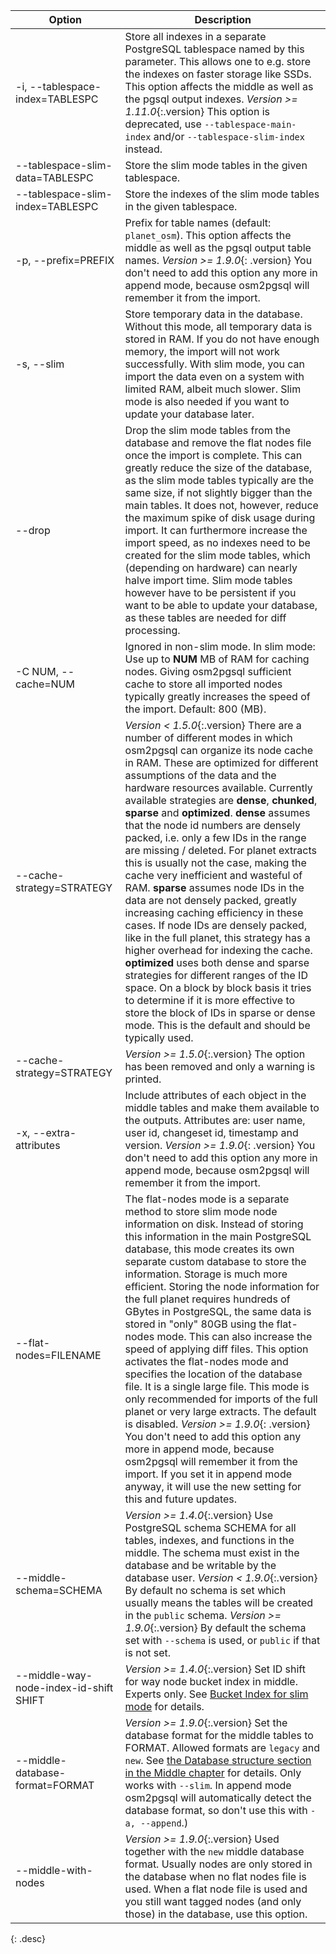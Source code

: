 | Option                                  | Description |
| --------------------------------------- | ----------- |
| -i, \--tablespace-index=TABLESPC        | Store all indexes in a separate PostgreSQL tablespace named by this parameter. This allows one to e.g. store the indexes on faster storage like SSDs. This option affects the middle as well as the pgsql output indexes. *Version >= 1.11.0*{:.version} This option is deprecated, use `--tablespace-main-index` and/or `--tablespace-slim-index` instead. |
| \--tablespace-slim-data=TABLESPC        | Store the slim mode tables in the given tablespace. |
| \--tablespace-slim-index=TABLESPC       | Store the indexes of the slim mode tables in the given tablespace. |
| -p, \--prefix=PREFIX                    | Prefix for table names (default: `planet_osm`). This option affects the middle as well as the pgsql output table names. *Version >= 1.9.0*{: .version} You don't need to add this option any more in append mode, because osm2pgsql will remember it from the import. |
| -s, \--slim                             | Store temporary data in the database. Without this mode, all temporary data is stored in RAM. If you do not have enough memory, the import will not work successfully. With slim mode, you can import the data even on a system with limited RAM, albeit much slower. Slim mode is also needed if you want to update your database later. |
| \--drop                                 | Drop the slim mode tables from the database and remove the flat nodes file once the import is complete. This can greatly reduce the size of the database, as the slim mode tables typically are the same size, if not slightly bigger than the main tables. It does not, however, reduce the maximum spike of disk usage during import. It can furthermore increase the import speed, as no indexes need to be created for the slim mode tables, which (depending on hardware) can nearly halve import time. Slim mode tables however have to be persistent if you want to be able to update your database, as these tables are needed for diff processing.
| -C NUM, \--cache=NUM                    | Ignored in non-slim mode. In slim mode: Use up to **NUM** MB of RAM for caching nodes. Giving osm2pgsql sufficient cache to store all imported nodes typically greatly increases the speed of the import. Default: 800 (MB). |
| \--cache-strategy=STRATEGY              | *Version < 1.5.0*{:.version} There are a number of different modes in which osm2pgsql can organize its node cache in RAM. These are optimized for different assumptions of the data and the hardware resources available. Currently available strategies are **dense**, **chunked**, **sparse** and **optimized**. **dense** assumes that the node id numbers are densely packed, i.e. only a few IDs in the range are missing / deleted. For planet extracts this is usually not the case, making the cache very inefficient and wasteful of RAM. **sparse** assumes node IDs in the data are not densely packed, greatly increasing caching efficiency in these cases. If node IDs are densely packed, like in the full planet, this strategy has a higher overhead for indexing the cache. **optimized** uses both dense and sparse strategies for different ranges of the ID space. On a block by block basis it tries to determine if it is more effective to store the block of IDs in sparse or dense mode. This is the default and should be typically used. |
| \--cache-strategy=STRATEGY              | *Version >= 1.5.0*{:.version} The option has been removed and only a warning is printed. |
| -x, \--extra-attributes                 | Include attributes of each object in the middle tables and make them available to the outputs. Attributes are: user name, user id, changeset id, timestamp and version. *Version >= 1.9.0*{: .version} You don't need to add this option any more in append mode, because osm2pgsql will remember it from the import. |
| \--flat-nodes=FILENAME                  | The flat-nodes mode is a separate method to store slim mode node information on disk. Instead of storing this information in the main PostgreSQL database, this mode creates its own separate custom database to store the information. Storage is much more efficient. Storing the node information for the full planet requires hundreds of GBytes in PostgreSQL, the same data is stored in "only" 80GB using the flat-nodes mode. This can also increase the speed of applying diff files. This option activates the flat-nodes mode and specifies the location of the database file. It is a single large file. This mode is only recommended for imports of the full planet or very large extracts. The default is disabled. *Version >= 1.9.0*{: .version} You don't need to add this option any more in append mode, because osm2pgsql will remember it from the import. If you set it in append mode anyway, it will use the new setting for this and future updates. |
| \--middle-schema=SCHEMA                 | *Version >= 1.4.0*{:.version} Use PostgreSQL schema SCHEMA for all tables, indexes, and functions in the middle. The schema must exist in the database and be writable by the database user. *Version < 1.9.0*{:.version} By default no schema is set which usually means the tables will be created in the `public` schema. *Version >= 1.9.0*{:.version} By default the schema set with `--schema` is used, or `public` if that is not set. |
| \--middle-way-node-index-id-shift SHIFT | *Version >= 1.4.0*{:.version} Set ID shift for way node bucket index in middle. Experts only. See [Bucket Index for slim mode](#bucket-index-for-slim-mode) for details. |
| \--middle-database-format=FORMAT        | *Version >= 1.9.0*{:.version} Set the database format for the middle tables to FORMAT. Allowed formats are `legacy` and `new`. See [the Database structure section in the Middle chapter](#database-structure) for details. Only works with `--slim`. In append mode osm2pgsql will automatically detect the database format, so don't use this with `-a, --append`.)
| \--middle-with-nodes                    | *Version >= 1.9.0*{:.version} Used together with the `new` middle database format. Usually nodes are only stored in the database when no flat nodes file is used. When a flat node file is used and you still want tagged nodes (and only those) in the database, use this option. |
{: .desc}
